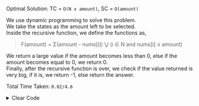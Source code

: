 Optimal Solution: TC = `O(N x amount)`, SC = `O(amount)`

We use dynamic programming to solve this problem. <br>
We take the states as the amount left to be selected. <br>
Inside the recursive function, we define the functions as, <br>

> F(amount) = Σ(amount - nums[i]) ⋁ (i ∈ N and nums[i] ≤ amount) <br>
>

We return a large value if the amount becomes less than 0, else if the amount becomes equal to 0, we return 0. <br>
Finally, after the recursive function is over, we check if the value returned is very big, if it is, we return -1, else return the answer. <br>

Total Time Taken: `0.02/4.6`

<details><summary> Clear Code </summary> 

[](https://github.com/archishmanghos/code-images/blob/master/GFG-Min-Coin.png)

</details>